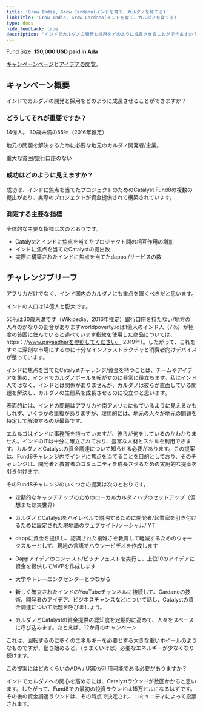```yaml
---
title: 'Grow India, Grow Cardano(インドを育て、カルダノを育てる)'
linkTitle: 'Grow India, Grow Cardano(インドを育て、カルダノを育てる)'
type: docs
hide_feedback: true
description: 'インドでカルダノの開発と採用をどのように成長させることができますか？'
---
```


Fund Size: **150,000 USD paid in Ada**

[キャンペーンページ](https://cardano.ideascale.com/c/idea/381216)と[アイデアの閲覧]()。

## キャンペーン概要

インドでカルダノの開発と採用をどのように成長させることができますか？

### どうしてそれが重要ですか？

14億人。 30歳未満の55％（2016年推定）

地元の問題を解決するために必要な地元のカルダノ開発者/企業。

重大な貧困/銀行口座のない

### 成功はどのように見えますか？

成功は、インドに焦点を当てたプロジェクトのためのCatalyst Fund8の複数の提出があり、実際のプロジェクトが資金提供されて構築されています。

### 測定する主要な指標

全体的な主要な指標は次のとおりです。

- Catalystとインドに焦点を当てたプロジェクト間の相互作用の増加
- インドに焦点を当てたCatalystの提出数
- 実際に構築されたインドに焦点を当てたdapps /サービスの数

## チャレンジブリーフ

アフリカだけでなく、インド国内のカルダノにも重点を置くべきだと思います。

インドの人口は14億人と膨大です。

55％は30歳未満です（Wikipedia、2016年推定）銀行口座を持たない/地方の人々のかなりの割合がありますworldpoverty.ioは1億人のインド人（7％）が極度の貧困に住んでいると述べています指紋を使用した商品については、https：//www.payaadharを参照してください。 2019年）。したがって、これをすぐに深刻な市場にするのに十分なインフラストラクチャと消費者向けデバイスが整っています。

インドに焦点を当てたCatalystチャレンジ/資金を持つことは、チームやアイデアを集め、インドでカルダノボールを転がすのに非常に役立ちます。私はインド人ではなく、インドとは関係がありませんが、カルダノは彼らが直面している問題を解決し、カルダノの生態系を成長させるのに役立つと思います。

表面的には、インドの問題はアフリカや南アメリカに似ているように見えるかもしれず、いくつかの重複がありますが、理想的には、地元の人々が地元の問題を特定して解決するのが最善です。

エムルゴはインドに事務所を持っていますが、彼らが何をしているのかわかりません。インドのITは十分に確立されており、豊富な人材とスキルを利用できます。カルダノとCatalystの資金調達について知らせる必要があります。この提案は、Fund8チャレンジ内でインドに焦点を当てることを目的としており、そのチャレンジは、開発者と教育者のコミュニティを成長させるための実用的な提案を引き付けます。

そのFund8チャレンジのいくつかの提案は次のとおりです。

- 定期的なキャッチアップのためのローカルカルダノハブのセットアップ（仮想または実世界）

- カルダノとCatalystをハイレベルで説明するために開発者/起業家を引き付けるために設定された現地語のウェブサイト/ソーシャル/ YT

- dappに資金を提供し、認識された複雑さを教育して軽減するためのウォークスルーとして、現地の言語でハウツービデオを作成します

- Dappアイデアのコンテスト/ピッチフェストを実行し、上位10のアイデアに資金を提供してMVPを作成します

- 大学やトレーニングセンターとつながる

- 新しく確立されたインドのYouTubeチャンネルに接続して、Cardanoの技術、開発者のアイデア、ビジネスチャンスなどについて話し、Catalystの資金調達について話題を呼びましょう。

- カルダノとCatalystの資金提供の認知度を定期的に高めて、人々をスペースに呼び込みます。たとえば、12か月のキャンペーン

これは、回転するのに多くのエネルギーを必要とする大きな重いホイールのようなものですが、動き始めると、（うまくいけば）必要なエネルギーが少なくなり続けます。

この提案にはどのくらいのADA / USDが利用可能である必要がありますか？

インドでカルダノへの関心を高めるには、Catalystラウンドが数回かかると思います。したがって、Fund8での最初の投資ラウンドは15万ドルになるはずです。その後の資金調達ラウンドは、その時点で決定され、コミュニティによって投票されます。
